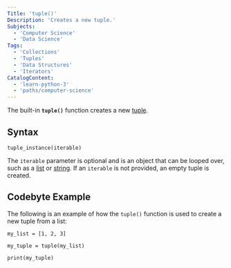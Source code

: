 ```yaml
---
Title: 'tuple()'
Description: 'Creates a new tuple.'
Subjects:
  - 'Computer Science'
  - 'Data Science'
Tags:
  - 'Collections'
  - 'Tuples'
  - 'Data Structures'
  - 'Iterators'
CatalogContent:
  - 'learn-python-3'
  - 'paths/computer-science'
---
```


The built-in **`tuple()`** function creates a new [tuple](https://www.codecademy.com/resources/docs/python/tuples).

## Syntax

```pseudo
tuple_instance(iterable)
```

The `iterable` parameter is optional and is an object that can be looped over, such as a [list](https://www.codecademy.com/resources/docs/python/lists) or [string](https://www.codecademy.com/resources/docs/python/strings). If an `iterable` is not provided, an empty tuple is created.

## Codebyte Example

The following is an example of how the `tuple()` function is used to create a new tuple from a list:

```codebyte/python
my_list = [1, 2, 3]

my_tuple = tuple(my_list)

print(my_tuple)
```

